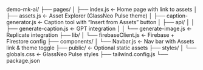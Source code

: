demo-mk-ai/
├── pages/
│   ├── index.js                 ← Home page with link to assets
│   ├── assets.js                ← Asset Explorer (GlassNeo Pulse theme)
│   ├── caption-generator.js     ← Caption tool with “Insert from Assets” button
│   ├── api/
│   │   ├── generate-caption.js  ← GPT integration
│   │   └── generate-image.js    ← Replicate integration
├── lib/
│   └── firebaseClient.js        ← Firebase + Firestore config
├── components/
│   └── Navbar.js                ← Nav bar with Assets link & theme toggle
├── public/                      ← Optional static assets
├── styles/
│   └── globals.css              ← GlassNeo Pulse styles
├── tailwind.config.js
└── package.json
